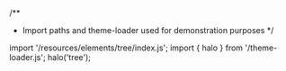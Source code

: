 <!--
type: template
name: tree
-->
/**
 * Import paths and theme-loader used for demonstration purposes
 */

import '/resources/elements/tree/index.js';
import { halo } from '/theme-loader.js';
halo('tree');
